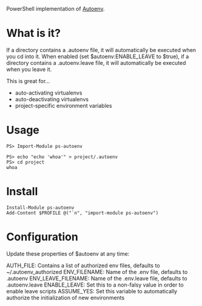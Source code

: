 PowerShell implementation of [Autoenv](https://github.com/kennethreitz/autoenv).

What is it?
===========

If a directory contains a .autoenv file, it will automatically be executed when you cd into it. When enabled
(set $autoenv:ENABLE_LEAVE to $true), if a directory contains a .autoenv.leave file, it will automatically be executed when you leave it.

This is great for...

* auto-activating virtualenvs
* auto-deactivating virtualenvs
* project-specific environment variables


Usage
==========
```
PS> Import-Module ps-autoenv

PS> echo "echo 'whoa'" > project/.autoenv
PS> cd project
whoa
```

Install
==========
```
Install-Module ps-autoenv
Add-Content $PROFILE @("`n", "import-module ps-autoenv")
```

Configuration
============
Update these properties of $autoenv at any time:

AUTH_FILE: Contains a list of authorized env files, defaults to ~/.autoenv_authorized
ENV_FILENAME: Name of the .env file, defaults to .autoenv
ENV_LEAVE_FILENAME: Name of the .env.leave file, defaults to .autoenv.leave
ENABLE_LEAVE: Set this to a non-falsy value in order to enable leave scripts
ASSUME_YES: Set this variable to automatically authorize the initialization of new environments